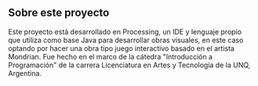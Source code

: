 ## Sobre este proyecto
Este proyecto está desarrollado en Processing, un IDE y lenguaje propio que utiliza como base Java para desarrollar obras visuales, en este caso optando por hacer una obra tipo juego interactivo basado en el artista Mondrian.
Fue hecho en el marco de la cátedra "Introducción a Programación" de la carrera Licenciatura en Artes y Tecnología de la UNQ, Argentina.

